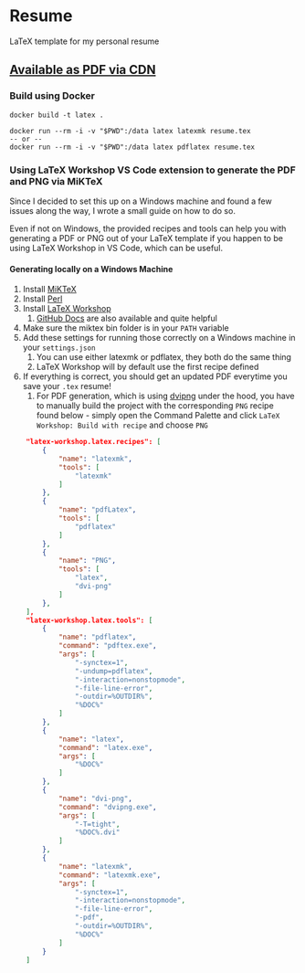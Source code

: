# Resume

LaTeX template for my personal resume

## [Available as PDF via CDN](https://cdn.statically.io/gh/scyhhe/resume/master/resume.pdf)

### Build using Docker

```docker
docker build -t latex .

docker run --rm -i -v "$PWD":/data latex latexmk resume.tex
-- or --
docker run --rm -i -v "$PWD":/data latex pdflatex resume.tex
```

### Using LaTeX Workshop VS Code extension to generate the PDF and PNG via MiKTeX

Since I decided to set this up on a Windows machine and found a few issues along the way, I wrote a small guide on how to do so.

Even if not on Windows, the provided recipes and tools can help you with generating a PDF or PNG out of your LaTeX template if you happen to be using LaTeX Workshop in VS Code, which can be useful.

#### Generating locally on a Windows Machine

1. Install [MiKTeX](https://miktex.org/)
2. Install [Perl](https://www.perl.org/get.html)
3. Install [LaTeX Workshop](https://marketplace.visualstudio.com/items?itemName=James-Yu.latex-workshop)
   1. [GitHub Docs](https://github.com/James-Yu/LaTeX-Workshop/wiki/Compile#latex-recipes) are also available and quite helpful
4. Make sure the miktex bin folder is in your `PATH` variable
5. Add these settings for running those correctly on a Windows machine in your `settings.json`
   1. You can use either latexmk or pdflatex, they both do the same thing
   2. LaTeX Workshop will by default use the first recipe defined
6. If everything is correct, you should get an updated PDF everytime you save your `.tex` resume!
   1. For PDF generation, which is using [dvipng](https://ctan.org/pkg/dvipng) under the hood, you have to manually build the project with the corresponding `PNG` recipe found below - simply open the Command Palette and click `LaTeX Workshop: Build with recipe` and choose `PNG`

```json
    "latex-workshop.latex.recipes": [
        {
            "name": "latexmk",
            "tools": [
                "latexmk"
            ]
        },
        {
            "name": "pdfLatex",
            "tools": [
                "pdflatex"
            ]
        },
        {
            "name": "PNG",
            "tools": [
                "latex",
                "dvi-png"
            ]
        },
    ],
    "latex-workshop.latex.tools": [
        {
            "name": "pdflatex",
            "command": "pdftex.exe",
            "args": [
                "-synctex=1",
                "-undump=pdflatex",
                "-interaction=nonstopmode",
                "-file-line-error",
                "-outdir=%OUTDIR%",
                "%DOC%"
            ]
        },
        {
            "name": "latex",
            "command": "latex.exe",
            "args": [
                "%DOC%"
            ]
        },
        {
            "name": "dvi-png",
            "command": "dvipng.exe",
            "args": [
                "-T=tight",
                "%DOC%.dvi"
            ]
        },
        {
            "name": "latexmk",
            "command": "latexmk.exe",
            "args": [
                "-synctex=1",
                "-interaction=nonstopmode",
                "-file-line-error",
                "-pdf",
                "-outdir=%OUTDIR%",
                "%DOC%"
            ]
        }
    ]

```

